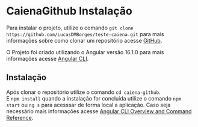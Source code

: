 # CaienaGithub Instalação

Para instalar o projeto, utilize o comando `git clone https://github.com/LucasDMBorges/teste-caiena.git` para mais informações sobre como clonar
um repositório acesse [GitHub](https://github.com/git-guides/git-clone).  

O Projeto foi criado utilizando o Angular versão 16.1.0 para mais informações acesse [Angular CLI](https://github.com/angular/angular-cli).

## Instalação

Após clonar o repositório utilize o comando `cd caiena-github`.  
E `npm install` quando a instalação for concluída utilize o comando `npm start` ou `ng s` para acesssar de forma local a aplicação. Caso seja  
necessário mais informações acesse [Angular CLI Overview and Command Reference](https://angular.io/cli).

